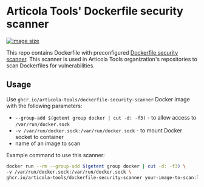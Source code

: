 # Articola Tools' Dockerfile security scanner

[![image size](https://ghcr-badge.egpl.dev/articola-tools/dockerfile-security-scanner/size?color=dodgerblue)](https://ghcr-badge.egpl.dev/articola-tools/dockerfile-security-scanner/size?color=dodgerblue)

This repo contains Dockerfile with preconfigured [Dockerfile security scanner](https://github.com/aquasecurity/trivy).
This scanner is used in Articola Tools organization's repositories to scan
Dockerfiles for vulnerabilities.

## Usage

Use `ghcr.io/articola-tools/dockerfile-security-scanner` Docker image with the
following parameters:

- `--group-add $(getent group docker | cut -d: -f3)` - to allow access to
  `/var/run/docker.sock`
- `-v /var/run/docker.sock:/var/run/docker.sock` - to mount Docker socket to
  container
- name of an image to scan

Example command to use this scanner:

```bash
docker run --rm --group-add $(getent group docker | cut -d: -f3) \
-v /var/run/docker.sock:/var/run/docker.sock \
ghcr.io/articola-tools/dockerfile-security-scanner your-image-to-scan:latest
```
